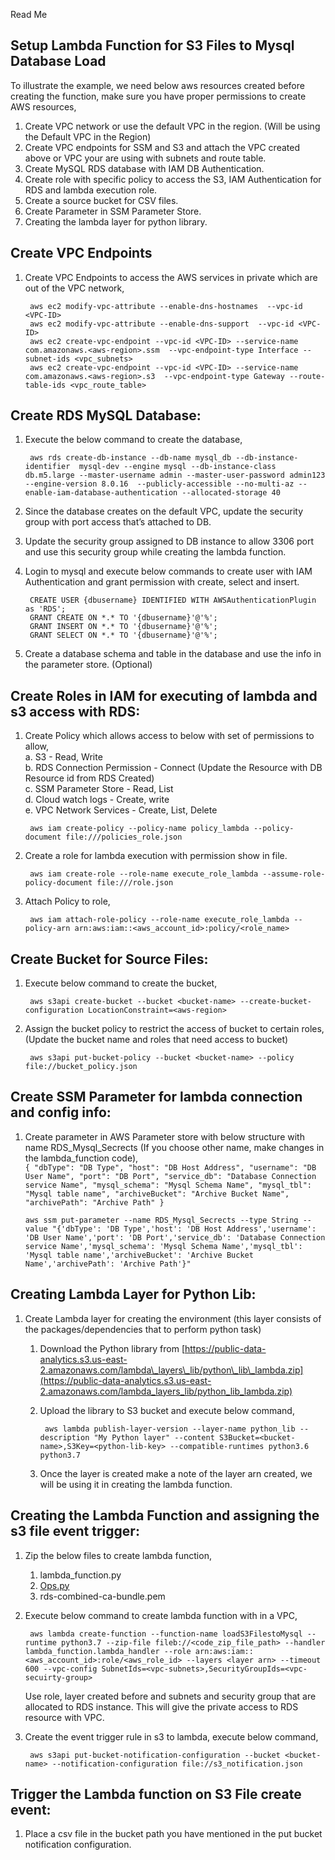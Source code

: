﻿Read Me

## Setup Lambda Function for S3 Files to Mysql Database Load

To illustrate the example, we need below aws resources created before creating the function, make sure you have proper permissions to create AWS resources,

1.  Create VPC network or use the default VPC in the region. (Will be using the Default VPC in the Region)
2.  Create VPC endpoints for SSM and S3 and attach the VPC created above or VPC your are using with subnets and route table.
3.  Create MySQL RDS database with IAM DB Authentication.
4.  Create role with specific policy to access the S3, IAM Authentication for RDS and lambda execution role.
5.  Create a source bucket for CSV files.
6.  Create Parameter in SSM Parameter Store.
7.  Creating the lambda layer for python library.

## Create VPC Endpoints

1.  Create VPC Endpoints to access the AWS services in private which are out of the VPC network,
    
    ```
     aws ec2 modify-vpc-attribute --enable-dns-hostnames  --vpc-id <VPC-ID> 
     aws ec2 modify-vpc-attribute --enable-dns-support  --vpc-id <VPC-ID> 
     aws ec2 create-vpc-endpoint --vpc-id <VPC-ID> --service-name com.amazonaws.<aws-region>.ssm  --vpc-endpoint-type Interface --subnet-ids <vpc_subnets>
     aws ec2 create-vpc-endpoint --vpc-id <VPC-ID> --service-name com.amazonaws.<aws-region>.s3  --vpc-endpoint-type Gateway --route-table-ids <vpc_route_table>
    
    ```
    

## Create RDS MySQL Database:

1.  Execute the below command to create the database,
    
    ```
     aws rds create-db-instance --db-name mysql_db --db-instance-identifier  mysql-dev --engine mysql --db-instance-class db.m5.large --master-username admin --master-user-password admin123 --engine-version 8.0.16  --publicly-accessible --no-multi-az --enable-iam-database-authentication --allocated-storage 40 
    
    ```
    
2.  Since the database creates on the default VPC, update the security group with port access that’s attached to DB.
    
3.  Update the security group assigned to DB instance to allow 3306 port and use this security group while creating the lambda function.
    
4.  Login to mysql and execute below commands to create user with IAM Authentication and grant permission with create, select and insert.
    
    ```
     CREATE USER {dbusername} IDENTIFIED WITH AWSAuthenticationPlugin as 'RDS';
     GRANT CREATE ON *.* TO '{dbusername}'@'%';
     GRANT INSERT ON *.* TO '{dbusername}'@'%';
     GRANT SELECT ON *.* TO '{dbusername}'@'%';
    
    ```
    
5.  Create a database schema and table in the database and use the info in the parameter store. (Optional)
    

## Create Roles in IAM for executing of lambda and s3 access with RDS:

1.  Create Policy which allows access to below with set of permissions to allow,  
    a. S3 - Read, Write  
    b. RDS Connection Permission - Connect (Update the Resource with DB Resource id from RDS Created)  
    c. SSM Parameter Store - Read, List  
    d. Cloud watch logs - Create, write  
    e. VPC Network Services - Create, List, Delete
    
    ```
     aws iam create-policy --policy-name policy_lambda --policy-document file:///policies_role.json
    
    ```
    
2.  Create a role for lambda execution with permission show in file.
    
    ```
     aws iam create-role --role-name execute_role_lambda --assume-role-policy-document file:///role.json
    
    ```
    
3.  Attach Policy to role,
    
    ```
     aws iam attach-role-policy --role-name execute_role_lambda --policy-arn arn:aws:iam::<aws_account_id>:policy/<role_name>
    
    ```
    

## Create Bucket for Source Files:

1.  Execute below command to create the bucket,
    
    ```
     aws s3api create-bucket --bucket <bucket-name> --create-bucket-configuration LocationConstraint=<aws-region>
    
    ```
    
2.  Assign the bucket policy to restrict the access of bucket to certain roles,(Update the bucket name and roles that need access to bucket)
    
    ```
     aws s3api put-bucket-policy --bucket <bucket-name> --policy file://bucket_policy.json
    
    ```
    

## Create SSM Parameter for lambda connection and config info:

1.  Create parameter in AWS Parameter store with below structure with name RDS\_Mysql\_Secrects (If you choose other name, make changes in the lambda_function code),  
    `{ "dbType": "DB Type", "host": "DB Host Address", "username": "DB User Name", "port": "DB Port", "service_db": "Database Connection service Name", "mysql_schema": "Mysql Schema Name", "mysql_tbl": "Mysql table name", "archiveBucket": "Archive Bucket Name", "archivePath": "Archive Path" }`
    
    ```
    aws ssm put-parameter --name RDS_Mysql_Secrects --type String --value "{'dbType': 'DB Type','host': 'DB Host Address','username': 'DB User Name','port': 'DB Port','service_db': 'Database Connection service Name','mysql_schema': 'Mysql Schema Name','mysql_tbl': 'Mysql table name','archiveBucket': 'Archive Bucket Name','archivePath': 'Archive Path'}"
    
    ```
    

## Creating Lambda Layer for Python Lib:

1.  Create Lambda layer for creating the environment (this layer consists of the packages/dependencies that to perform python task)
    1.  Download the Python library from [https://public-data-analytics.s3.us-east-2.amazonaws.com/lambda\_layers\_lib/python\_lib\_lambda.zip](https://public-data-analytics.s3.us-east-2.amazonaws.com/lambda_layers_lib/python_lib_lambda.zip)
        
    2.  Upload the library to S3 bucket and execute below command,
        
        ```
         aws lambda publish-layer-version --layer-name python_lib --description "My Python layer" --content S3Bucket=<bucket-name>,S3Key=<python-lib-key> --compatible-runtimes python3.6 python3.7
        
        ```
        
    3.  Once the layer is created make a note of the layer arn created, we will be using it in creating the lambda function.
        

## Creating the Lambda Function and assigning the s3 file event trigger:

1.  Zip the below files to create lambda function,
    
    1.  lambda_function.py
    2.  [Ops.py](http://Ops.py)
    3.  rds-combined-ca-bundle.pem
2.  Execute below command to create lambda function with in a VPC,
    
    ```
     aws lambda create-function --function-name loadS3FilestoMysql --runtime python3.7 --zip-file fileb://<code_zip_file_path> --handler lambda_function.lambda_handler --role arn:aws:iam::<aws_account_id>:role/<aws_role_id> --layers <layer arn> --timeout 600 --vpc-config SubnetIds=<vpc-subnets>,SecurityGroupIds=<vpc-secuirty-group>
    
    ```
    
    Use role, layer created before and subnets and security group that are allocated to RDS instance. This will give the private access to RDS resource with VPC.
    
3.  Create the event trigger rule in s3 to lambda, execute below command,
    
    ```
     aws s3api put-bucket-notification-configuration --bucket <bucket-name> --notification-configuration file://s3_notification.json 
    
    ```
    

## Trigger the Lambda function on S3 File create event:

1.  Place a csv file in the bucket path you have mentioned in the put bucket notification configuration.

